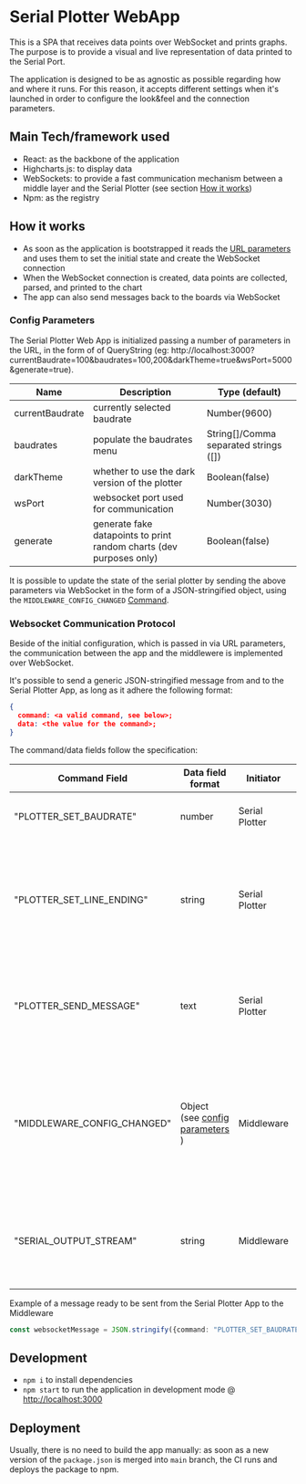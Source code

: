 # Serial Plotter WebApp

This is a SPA that receives data points over WebSocket and prints graphs. The purpose is to provide a visual and live representation of data printed to the Serial Port.

The application is designed to be as agnostic as possible regarding how and where it runs. For this reason, it accepts different settings when it's launched in order to configure the look&feel and the connection parameters.


## Main Tech/framework used

- React: as the backbone of the application
- Highcharts.js: to display data
- WebSockets: to provide a fast communication mechanism between a middle layer and the Serial Plotter (see section [How it works](#how-it-works))
- Npm: as the registry

## How it works

- As soon as the application is bootstrapped it reads the [URL parameters](#config-parameters) and uses them to set the initial state and create the WebSocket connection
- When the WebSocket connection is created, data points are collected, parsed, and printed to the chart
- The app can also send messages back to the boards via WebSocket

### Config Parameters

The Serial Plotter Web App is initialized passing a number of parameters in the URL, in the form of of QueryString (eg: http://localhost:3000?currentBaudrate=100&baudrates=100,200&darkTheme=true&wsPort=5000&generate=true).

| Name | Description | Type (default) |
|-|-|-|
| currentBaudrate | currently selected baudrate | Number(9600)|
| baudrates | populate the baudrates menu | String[]/Comma separated strings ([])|
| darkTheme | whether to use the dark version of the plotter | Boolean(false) |
| wsPort | websocket port used for communication | Number(3030) |
| generate | generate fake datapoints to print random charts (dev purposes only)| Boolean(false) |

It is possible to update the state of the serial plotter by sending the above parameters via WebSocket in the form of a JSON-stringified object, using the `MIDDLEWARE_CONFIG_CHANGED` [Command](#websocket-communication-protocol).

### Websocket Communication Protocol

Beside of the initial configuration, which is passed in via URL parameters, the communication between the app and the middlewere is implemented over WebSocket.

It's possible to send a generic JSON-stringified message from and to the Serial Plotter App, as long as it adhere the following format:

```json
{
  command: <a valid command, see below>;
  data: <the value for the command>;
}
```

The command/data fields follow the specification:

| Command Field | Data field format | Initiator | Description |
|-|-|-|-|
| "PLOTTER_SET_BAUDRATE" | number | Serial Plotter | request the Middleware to change the baudrate|
| "PLOTTER_SET_LINE_ENDING" | string | Serial Plotter|  request the Middleware to change the lineending for the messages sent from the middleware to the board|
| "PLOTTER_SEND_MESSAGE" | text | Serial Plotter | send a message to the middleware. The message will be sent over to the board |
| "MIDDLEWARE_CONFIG_CHANGED" | Object (see [config parameters](#config-parameters) ) | Middleware | Send an updated configuration from the middleware to the Serial Plotter. Used to update the state, eg: changing the color theme at runtime |
| "SERIAL_OUTPUT_STREAM" | string | Middleware | the raw data coming from the serial port that is sent by the middleware to the serial plotter |

Example of a message ready to be sent from the Serial Plotter App to the Middleware

```typescript
const websocketMessage = JSON.stringify({command: "PLOTTER_SET_BAUDRATE", data: 9600})
```

## Development

- `npm i` to install dependencies
- `npm start` to run the application in development mode @ [http://localhost:3000](http://localhost:3000)

## Deployment

Usually, there is no need to build the app manually: as soon as a new version of the `package.json` is merged into `main` branch, the CI runs and deploys the package to npm.